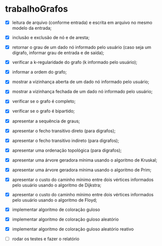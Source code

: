 # trabalhoGrafos

- [x] leitura de arquivo (conforme entrada) e
escrita em arquivo no mesmo modelo da entrada;

- [x] inclusão e exclusão de nó e de aresta;

- [x] retornar o grau de um dado nó informado pelo
usuário (caso seja um dígrafo, informar grau de
entrada e de saída);

- [x] verificar a k-regularidade do grafo (k
informado pelo usuário);

- [x] informar a ordem do grafo;

- [x] mostrar a vizinhança aberta de um dado nó
informado pelo usuário;

- [x] mostrar a vizinhança fechada de um dado nó
informado pelo usuário;

- [x] verificar se o grafo é completo;

- [x] verificar se o grafo é bipartido;

- [x] apresentar a sequência de graus;

- [x] apresentar o fecho transitivo direto (para
digrafos);

- [x] apresentar o fecho transitivo indireto (para
digrafos);

- [x] apresentar uma ordenação topológica (para
digrafos);

- [x] apresentar uma árvore geradora mínima usando
o algoritmo de Kruskal;

- [x] apresentar uma árvore geradora mínima usando
o algoritmo de Prim;

- [x] apresentar o custo do caminho mínimo entre
dois vértices informados pelo usuário usando o
algoritmo de Dijkstra;

- [x] apresentar o custo do caminho mínimo entre
dois vértices informados pelo usuário usando o
algoritmo de Floyd;

- [x] implementar algoritmo de coloração guloso

- [x] implementar algoritmo de coloração guloso
aleatório

- [x] implementar algoritmo de coloração guloso
aleatório reativo

- [ ] rodar os testes e fazer o relatório

